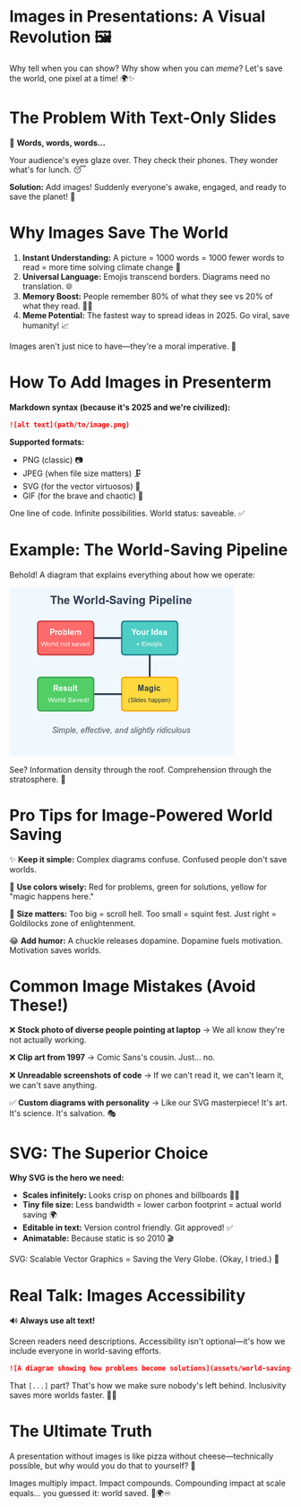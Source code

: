 # Images in Presentations: A Visual Revolution 🖼️

Why tell when you can show? Why show when you can *meme*? Let's save the world, one pixel at a time! 🌍✨
<!-- end_slide -->

# The Problem With Text-Only Slides

📝 **Words, words, words...**

Your audience's eyes glaze over. They check their phones. They wonder what's for lunch. 😴

**Solution:** Add images! Suddenly everyone's awake, engaged, and ready to save the planet! 🚀
<!-- end_slide -->

# Why Images Save The World

1. **Instant Understanding:** A picture = 1000 words = 1000 fewer words to read = more time solving climate change 🌱
2. **Universal Language:** Emojis transcend borders. Diagrams need no translation. 🌐
3. **Memory Boost:** People remember 80% of what they see vs 20% of what they read. 🧠💡
4. **Meme Potential:** The fastest way to spread ideas in 2025. Go viral, save humanity! 📈

Images aren't just nice to have—they're a moral imperative. 🎯
<!-- end_slide -->

# How To Add Images in Presenterm

**Markdown syntax (because it's 2025 and we're civilized):**

```markdown
![alt text](path/to/image.png)
```

**Supported formats:**
- PNG (classic) 📷
- JPEG (when file size matters) 🗜️
- SVG (for the vector virtuosos) 🎨
- GIF (for the brave and chaotic) 🎪

One line of code. Infinite possibilities. World status: saveable. ✅
<!-- end_slide -->

# Example: The World-Saving Pipeline

Behold! A diagram that explains everything about how we operate:

![The World-Saving Pipeline](assets/world-saving-diagram.png)

See? Information density through the roof. Comprehension through the stratosphere. 🚀
<!-- end_slide -->

# Pro Tips for Image-Powered World Saving

✨ **Keep it simple:** Complex diagrams confuse. Confused people don't save worlds.

🎨 **Use colors wisely:** Red for problems, green for solutions, yellow for "magic happens here."

📏 **Size matters:** Too big = scroll hell. Too small = squint fest. Just right = Goldilocks zone of enlightenment.

😂 **Add humor:** A chuckle releases dopamine. Dopamine fuels motivation. Motivation saves worlds.
<!-- end_slide -->

# Common Image Mistakes (Avoid These!)

❌ **Stock photo of diverse people pointing at laptop**
→ We all know they're not actually working.

❌ **Clip art from 1997**
→ Comic Sans's cousin. Just... no.

❌ **Unreadable screenshots of code**
→ If we can't read it, we can't learn it, we can't save anything.

✅ **Custom diagrams with personality**
→ Like our SVG masterpiece! It's art. It's science. It's salvation. 🎭
<!-- end_slide -->

# SVG: The Superior Choice

**Why SVG is the hero we need:**

- **Scales infinitely:** Looks crisp on phones and billboards 📱🏢
- **Tiny file size:** Less bandwidth = lower carbon footprint = actual world saving 🌍
- **Editable in text:** Version control friendly. Git approved! ✅
- **Animatable:** Because static is so 2010 🎬

SVG: Scalable Vector Graphics = Saving the Very Globe. (Okay, I tried.) 🦸
<!-- end_slide -->

# Real Talk: Images Accessibility

🔊 **Always use alt text!**

Screen readers need descriptions. Accessibility isn't optional—it's how we include everyone in world-saving efforts.

```markdown
![A diagram showing how problems become solutions](assets/world-saving-diagram.png)
```

That `[...]` part? That's how we make sure nobody's left behind. Inclusivity saves more worlds faster. 🤝🌈
<!-- end_slide -->

# The Ultimate Truth

A presentation without images is like pizza without cheese—technically possible, but why would you do that to yourself? 🍕

Images multiply impact. Impact compounds. Compounding impact at scale equals... you guessed it: world saved. 🎊🌍♾️
<!-- end_slide -->
